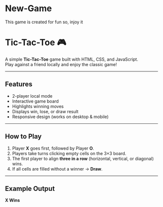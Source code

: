 # New-Game
This game is created for fun so, injoy it

# Tic-Tac-Toe 🎮

A simple **Tic-Tac-Toe** game built with HTML, CSS, and JavaScript.  
Play against a friend locally and enjoy the classic game!

---

## Features
- 2-player local mode  
- Interactive game board  
- Highlights winning moves  
- Displays win, lose, or draw result  
- Responsive design (works on desktop & mobile)

---

## How to Play
1. Player **X** goes first, followed by Player **O**.  
2. Players take turns clicking empty cells on the 3×3 board.  
3. The first player to align **three in a row** (horizontal, vertical, or diagonal) wins.  
4. If all cells are filled without a winner → **Draw**.

---

## Example Output

**X Wins**

